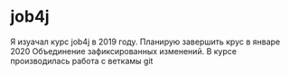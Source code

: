 # job4j

Я изуачал курс job4j в 2019 году. Планирую завершить крус в январе 2020
Объединение зафиксированных изменений.
В курсе производилась работа с веткамы git